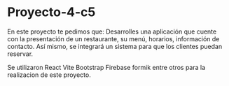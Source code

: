# Proyecto-4-c5

En este proyecto te pedimos que: Desarrolles una aplicación que cuente con la presentación de un restaurante, su menú, horarios, información de contacto. Así mismo, se integrará un sistema para que los clientes puedan reservar.

Se utilizaron React Vite Bootstrap Firebase formik entre otros para la realizacion de este proyecto.
